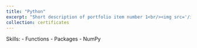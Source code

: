 ```yaml
---
title: "Python"
excerpt: "Short description of portfolio item number 1<br/><img src='/images/0.png'>"
collection: certificates
---
```


Skills: 
    - Functions 
    - Packages
    - NumPy
